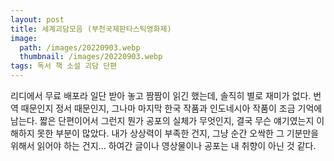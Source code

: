 ```yaml
---
layout: post
title: 세계괴담모음 (부천국제판타스틱영화제)
image:
  path: /images/20220903.webp
  thumbnail: /images/20220903.webp
tags: 독서 책 소설 괴담 단편
---
```

리디에서 무료 배포라 일단 받아 놓고 짬짬이 읽긴 했는데, 솔직히 별로 재미가 없다. 번역 때문인지 정서 때문인지, 그나마 마지막 한국 작품과 인도네시아 작품이 조금 기억에 남는다. 짧은 단편이어서 그런지 뭔가 공포의 실체가 무엇인지, 결국 무슨 얘기였는지 이해하지 못한 부분이 많았다. 내가 상상력이 부족한 건지, 그냥 순간 오싹한 그 기분만을 위해서 읽어야 하는 건지... 하여간 글이나 영상물이나 공포는 내 취향이 아닌 것 같다.